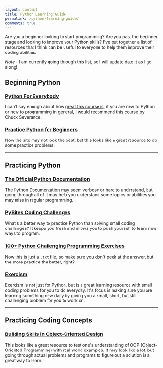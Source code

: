 ```yaml
---
layout: content
title: Python Learning Guide
permalink: /python-learning-guide/
comments: true
---
```


Are you a beginner looking to start programming? Are you past the beginner stage and looking to improve your Python skills? I've put together a list of resources that I think can be useful to everyone to help them improve their coding abilities.

*Note* - I am currently going through this list, so I will update date it as I go along!

## Beginning Python

### [Python For Everybody](py4e.com)
I can't say enough about how [great this course is](/blog/2018/04/02/learn-python), if you are new to Python or new to programming in general, I would recommend this course by Chuck Severance.

### [Practice Python for Beginners](https://www.practicepython.org/)
Now the site may not look the best, but this looks like a great resource to do some practice problems. 

-----
## Practicing Python

### [The Official Python Documentation](https://docs.python.org/3/library/index.html)
The Python Documentation may seem verbose or hard to understand, but going through all of it may help you understand some topics or abilities you may miss in regular programming. 

### [PyBites Coding Challenges](https://codechalleng.es/)
What's a better way to practice Python than solving small coding challenges? It keeps you fresh and allows you to push yourself to learn new ways to program.

### [100+ Python Challenging Programming Exercises](https://github.com/zhiwehu/Python-programming-exercises/blob/master/100+%20Python%20challenging%20programming%20exercises.txt)
Now this is just a `.txt` file, so make sure you don't peek at the answer, but the more practice the better, right?

### [Exercism](http://exercism.io/languages/python/exercises)
Exercism is not just for Python, but is a great learning resource with small coding problems for you to do everyday. It's focus is making sure you are learning something new daily by giving you a small, short, but still challenging problem for you to work on. 

-----
## Practicing Coding Concepts

### [Building Skills in Object-Oriented Design](http://buildingskills.itmaybeahack.com/book/oodesign-3.1/html/preface.html)
This looks like a great resource to test one's understanding of OOP (Object-Oriented Programming) with real world examples. It may look like a lot, but going through actual problems and programs to figure out a solution is a great way to learn. 